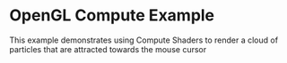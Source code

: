 # OpenGL Compute Example

This example demonstrates using Compute Shaders to render a cloud of particles that are attracted towards the mouse cursor
